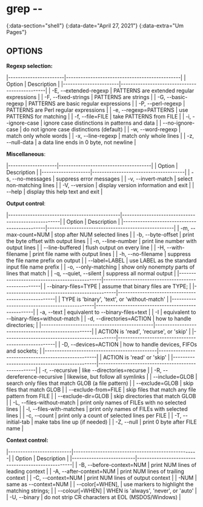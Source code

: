 # grep --
{:data-section="shell"}
{:data-date="April 27, 2021"}
{:data-extra="Um Pages"}

## OPTIONS

**Regexp selection:**

|-----------------------|-----------------------------------------------|
| Option                | Description                                   |
|-----------------------|-----------------------------------------------|
| -E, --extended-regexp | PATTERNS are extended regular expressions     |
| -F, --fixed-strings   | PATTERNS are strings                          |
| -G, --basic-regexp    | PATTERNS are basic regular expressions        |
| -P, --perl-regexp     | PATTERNS are Perl regular expressions         |
| -e, --regexp=PATTERNS | use PATTERNS for matching                     |
| -f, --file=FILE       | take PATTERNS from FILE                       |
| -i, --ignore-case     | ignore case distinctions in patterns and data |
| --no-ignore-case      | do not ignore case distinctions (default)     |
| -w, --word-regexp     | match only whole words                        |
| -x, --line-regexp     | match only whole lines                        |
| -z, --null-data       | a data line ends in 0 byte, not newline       |

**Miscellaneous**:

|--------------------|--------------------------------------|
| Option             | Description                          |
|--------------------|--------------------------------------|
| -s, --no-messages  | suppress error messages              |
| -v, --invert-match | select non-matching lines            |
| -V, --version      | display version information and exit |
| --help             | display this help text and exit      |

**Output control**:

|----------------------------------------------|----------------------------------------------------|
| Option                                       | Description                                        |
|----------------------------------------------|----------------------------------------------------|
| -m, --max-count=NUM                          | stop after NUM selected lines                      |
| -b, --byte-offset                            | print the byte offset with output lines            |
| -n, --line-number                            | print line number with output lines                |
| --line-buffered                              | flush output on every line                         |
| -H, --with-filename                          | print file name with output lines                  |
| -h, --no-filename                            | suppress the file name prefix on output            |
| --label=LABEL                                | use LABEL as the standard input file name prefix   |
| -o, --only-matching                          | show only nonempty parts of lines that match       |
| -q, --quiet, --silent                        | suppress all normal output                         |
|----------------------------------------------|----------------------------------------------------|
| --binary-files=TYPE                          | assume that binary files are TYPE;                 |
|----------------------------------------------|----------------------------------------------------|
| TYPE is 'binary', 'text', or 'without-match' |
|----------------------------------------------|----------------------------------------------------|
| -a, --text                                   | equivalent to --binary-files=text                  |
| -I                                           | equivalent to --binary-files=without-match         |
| -d, --directories=ACTION                     | how to handle directories;                         |
|----------------------------------------------|----------------------------------------------------|
| ACTION is 'read', 'recurse', or 'skip'       |
|----------------------------------------------|----------------------------------------------------|
| -D, --devices=ACTION                         | how to handle devices, FIFOs and sockets;          |
|----------------------------------------------|----------------------------------------------------|
| ACTION is 'read' or 'skip'                   |
|----------------------------------------------|----------------------------------------------------|
| -r, --recursive                              | like --directories=recurse                         |
| -R, --dereference-recursive                  | likewise, but follow all symlinks                  |
| --include=GLOB                               | search only files that match GLOB (a file pattern) |
| --exclude=GLOB                               | skip files that match GLOB                         |
| --exclude-from=FILE                          | skip files that match any file pattern from FILE   |
| --exclude-dir=GLOB                           | skip directories that match GLOB                   |
| -L, --files-without-match                    | print only names of FILEs with no selected lines   |
| -l, --files-with-matches                     | print only names of FILEs with selected lines      |
| -c, --count                                  | print only a count of selected lines per FILE      |
| -T, --initial-tab                            | make tabs line up (if needed)                      |
| -Z, --null                                   | print 0 byte after FILE name                       |

**Context control:**

|--------------------------|---------------------------------------------------|
| Option                   | Description                                       |
|--------------------------|---------------------------------------------------|
| -B, --before-context=NUM | print NUM lines of leading context                |
| -A, --after-context=NUM  | print NUM lines of trailing context               |
| -C, --context=NUM        | print NUM lines of output context                 |
| -NUM                     | same as --context=NUM                             |
| --color[=WHEN],          | use markers to highlight the matching strings;    |
| --colour[=WHEN]          | WHEN is 'always', 'never', or 'auto'              |
| -U, --binary             | do not strip CR characters at EOL (MSDOS/Windows) |
